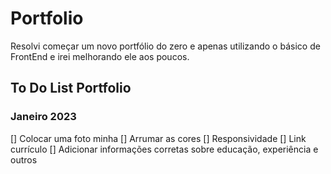# Portfolio
 

Resolvi começar um novo portfólio do zero e apenas utilizando o básico de FrontEnd e irei melhorando ele aos poucos.

## To Do List Portfolio

### Janeiro 2023
[] Colocar uma foto minha
[] Arrumar as cores
[] Responsividade
[] Link currículo
[] Adicionar informações corretas sobre educação, experiência e outros
